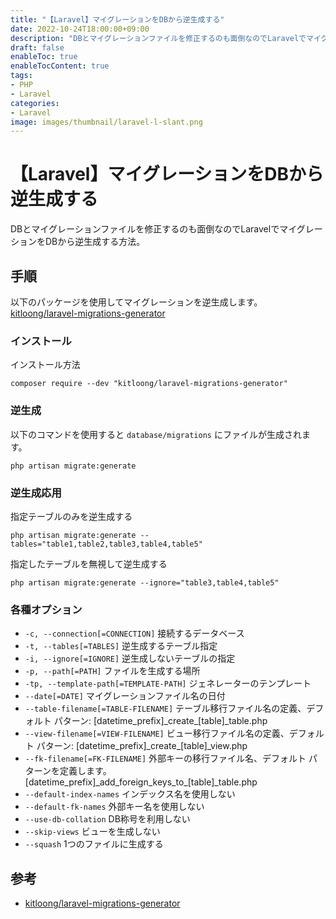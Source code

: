 ```yaml
---
title: "【Laravel】マイグレーションをDBから逆生成する"
date: 2022-10-24T18:00:00+09:00
description: "DBとマイグレーションファイルを修正するのも面倒なのでLaravelでマイグレーションをDBから逆生成する方法"
draft: false
enableToc: true
enableTocContent: true
tags: 
- PHP
- Laravel
categories: 
- Laravel
image: images/thumbnail/laravel-l-slant.png
---
```


# 【Laravel】マイグレーションをDBから逆生成する
DBとマイグレーションファイルを修正するのも面倒なのでLaravelでマイグレーションをDBから逆生成する方法。

## 手順
以下のパッケージを使用してマイグレーションを逆生成します。
<a href="https://github.com/kitloong/laravel-migrations-generator" target="_blank" rel="nofollow noopener">kitloong/laravel-migrations-generator</a>

### インストール
インストール方法
```
composer require --dev "kitloong/laravel-migrations-generator"
```

### 逆生成
以下のコマンドを使用すると `database/migrations` にファイルが生成されます。
```
php artisan migrate:generate
```

### 逆生成応用
指定テーブルのみを逆生成する
```
php artisan migrate:generate --tables="table1,table2,table3,table4,table5"
```

指定したテーブルを無視して逆生成する
```
php artisan migrate:generate --ignore="table3,table4,table5"
```

### 各種オプション

* `-c, --connection[=CONNECTION]` 接続するデータベース
* `-t, --tables[=TABLES]` 逆生成するテーブル指定
* `-i, --ignore[=IGNORE]` 逆生成しないテーブルの指定
* `-p, --path[=PATH]` ファイルを生成する場所
* `-tp, --template-path[=TEMPLATE-PATH]` ジェネレーターのテンプレート
* `--date[=DATE]` マイグレーションファイル名の日付
* `--table-filename[=TABLE-FILENAME]` テーブル移行ファイル名の定義、デフォルト パターン: [datetime_prefix]\_create_[table]_table.php
* `--view-filename[=VIEW-FILENAME]` ビュー移行ファイル名の定義、デフォルト パターン: [datetime_prefix]\_create_[table]_view.php
* `--fk-filename[=FK-FILENAME]` 外部キーの移行ファイル名、デフォルト パターンを定義します。 [datetime_prefix]\_add_foreign_keys_to_[table]_table.php
* `--default-index-names` インデックス名を使用しない
* `--default-fk-names` 外部キー名を使用しない
* `--use-db-collation` DB称号を利用しない
* `--skip-views` ビューを生成しない
* `--squash` 1つのファイルに生成する

## 参考
* <a href="https://github.com/kitloong/laravel-migrations-generator" target="_blank" rel="nofollow noopener">kitloong/laravel-migrations-generator</a>
